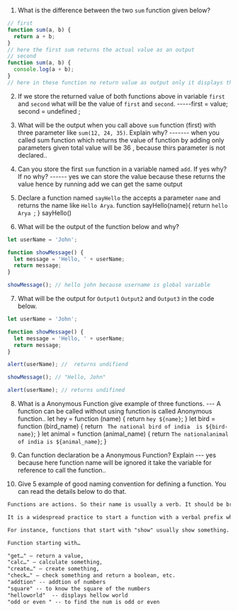 1. What is the difference between the two `sum` function given below?

```js
// first
function sum(a, b) {
  return a + b;
}
// here the first sum returns the actual value as an output
// second
function sum(a, b) {
  console.log(a + b);
}
// here in these function no return value as output only it displays the actual value of the experssion
```
2. If we store the returned value of both functions above in variable `first` and `second` what will be the value of `first` and `second`. 
 -----first = value; second = undefined ;

3. What will be the output when you call above `sum` function (first) with three parameter like `sum(12, 24, 35)`. Explain why?
------- when you called sum function which returns the value of function by adding only parameters given total value will be 36 , because thirs parameter is not declared..

4. Can you store the first `sum` function in a variable named `add`. If yes why? If no why?
------ yes we can store the value because these returns the value hence by running add we can get the same output 
5. Declare a function named `sayHello` the accepts a parameter `name` and returns the name like `Hello Arya`.
function sayHello(name){
  return `hello Arya `;
}
sayHello()
6. What will be the output of the function below and why?

```js
let userName = 'John';

function showMessage() {
  let message = 'Hello, ' + userName;
  return message;
}

showMessage(); // hello john because username is global variable 
```

7. What will be the output for `Output1` `Output2` and `Output3` in the code below.

```js
let userName = 'John';

function showMessage() {
  let message = 'Hello, ' + userName;
  return message;
}

alert(userName); //  returns undifiend 

showMessage(); // "Hello, John"

alert(userName); // returns undifined
```

8. What is a Anonymous Function give example of three functions.
--- A function can be called without using function is called Anonymous function.. 
let hey = function (name) {
  return `hey ${name}`;
}
let bird = function (bird_name) {
  return ` The national bird of india  is ${bird-name}`;
}
let animal = function (animal_name) {
  return `The nationalanimal of india is ${animal_name}`;
}

9. Can function declaration be a Anonymous Function? Explain
--- yes because here function name will be ignored it take the variable for reference to call the function..
10. Give 5 example of good naming convention for defining a function. You can read the details below to do that.

```md
Functions are actions. So their name is usually a verb. It should be brief, as accurate as possible and describe what the function does, so that someone reading the code gets an indication of what the function does.

It is a widespread practice to start a function with a verbal prefix which vaguely describes the action. There must be an agreement within the team on the meaning of the prefixes.

For instance, functions that start with "show" usually show something.

Function starting with…

"get…" – return a value,
"calc…" – calculate something,
"create…" – create something,
"check…" – check something and return a boolean, etc.
"addtion" -- addtion of numbers
"square" -- to know the square of the numbers
"helloworld"  -- displays hellow world
"odd or even " -- to find the num is odd or even
```
